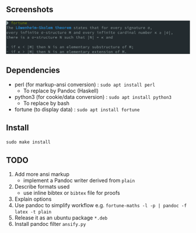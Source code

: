 ## Screenshots

![screenshot 1](img/screenshot_1.png)

## Dependencies

- perl (for markup-ansi conversion) : `sudo apt install perl`
    - To replace by Pandoc (Haskell)
- python3 (for cookie/data conversion) : `sudo apt install python3`
    - To replace by bash
- fortune (to display data) : `sudo apt install fortune`

## Install
`sudo make install`


## TODO

1. Add more ansi markup
    - implement a Pandoc writer derived from `plain`
2. Describe formats used
    - use inline bibtex or `bibtex` file for proofs
3. Explain options
4. Use pandoc to simplify workflow e.g. `fortune-maths -l -p | pandoc -f latex -t plain`
5. Release it as an ubuntu package `*.deb`
6. Install pandoc filter `ansify.py`

